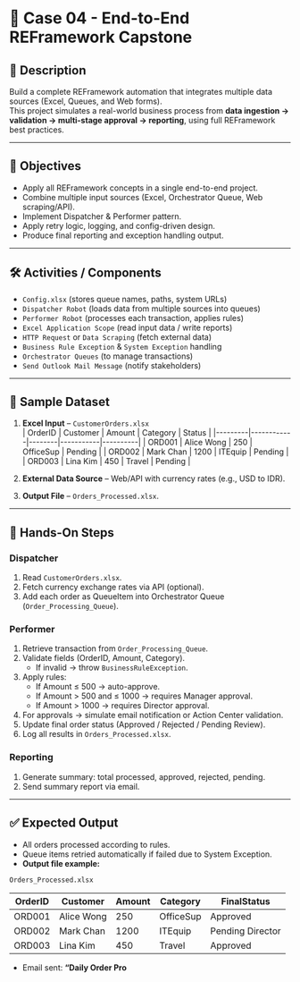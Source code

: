 # 📂 Case 04 - End-to-End REFramework Capstone

## 📄 Description
Build a complete REFramework automation that integrates multiple data sources (Excel, Queues, and Web forms).  
This project simulates a real-world business process from **data ingestion → validation → multi-stage approval → reporting**, using full REFramework best practices.

---

## 🎯 Objectives
- Apply all REFramework concepts in a single end-to-end project.  
- Combine multiple input sources (Excel, Orchestrator Queue, Web scraping/API).  
- Implement Dispatcher & Performer pattern.  
- Apply retry logic, logging, and config-driven design.  
- Produce final reporting and exception handling output.  

---

## 🛠️ Activities / Components
- `Config.xlsx` (stores queue names, paths, system URLs)  
- `Dispatcher Robot` (loads data from multiple sources into queues)  
- `Performer Robot` (processes each transaction, applies rules)  
- `Excel Application Scope` (read input data / write reports)  
- `HTTP Request` or `Data Scraping` (fetch external data)  
- `Business Rule Exception` & `System Exception` handling  
- `Orchestrator Queues` (to manage transactions)  
- `Send Outlook Mail Message` (notify stakeholders)  

---

## 📂 Sample Dataset
1. **Excel Input** – `CustomerOrders.xlsx`  
   | OrderID | Customer   | Amount | Category  | Status   |
   |---------|------------|--------|-----------|----------|
   | ORD001  | Alice Wong | 250    | OfficeSup | Pending  |
   | ORD002  | Mark Chan  | 1200   | ITEquip   | Pending  |
   | ORD003  | Lina Kim   | 450    | Travel    | Pending  |

2. **External Data Source** – Web/API with currency rates (e.g., USD to IDR).  

3. **Output File** – `Orders_Processed.xlsx`.  

---

## 🚀 Hands-On Steps
### Dispatcher
1. Read `CustomerOrders.xlsx`.  
2. Fetch currency exchange rates via API (optional).  
3. Add each order as QueueItem into Orchestrator Queue (`Order_Processing_Queue`).  

### Performer
1. Retrieve transaction from `Order_Processing_Queue`.  
2. Validate fields (OrderID, Amount, Category).  
   - If invalid → throw `BusinessRuleException`.  
3. Apply rules:  
   - If Amount ≤ 500 → auto-approve.  
   - If Amount > 500 and ≤ 1000 → requires Manager approval.  
   - If Amount > 1000 → requires Director approval.  
4. For approvals → simulate email notification or Action Center validation.  
5. Update final order status (Approved / Rejected / Pending Review).  
6. Log all results in `Orders_Processed.xlsx`.  

### Reporting
1. Generate summary: total processed, approved, rejected, pending.  
2. Send summary report via email.  

---

## ✅ Expected Output
- All orders processed according to rules.  
- Queue items retried automatically if failed due to System Exception.  
- **Output file example:**  

`Orders_Processed.xlsx`  

| OrderID | Customer   | Amount | Category  | FinalStatus      |
|---------|------------|--------|-----------|------------------|
| ORD001  | Alice Wong | 250    | OfficeSup | Approved         |
| ORD002  | Mark Chan  | 1200   | ITEquip   | Pending Director |
| ORD003  | Lina Kim   | 450    | Travel    | Approved         |

- Email sent: **“Daily Order Pro**
